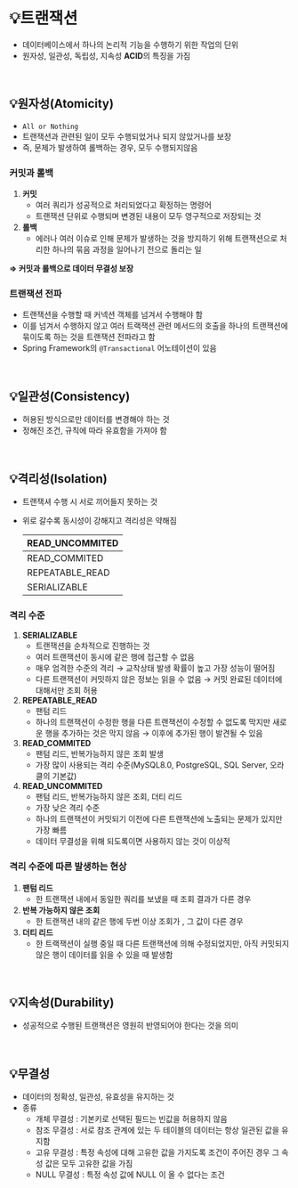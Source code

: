 # 💡트랜잭션

- 데이터베이스에서 하나의 논리적 기능을 수행하기 위한 작업의 단위
- 원자성, 일관성, 독립성, 지속성 **ACID**의 특징을 가짐

<br/>

## 💡원자성(Atomicity)

- `All or Nothing`
- 트랜잭션과 관련된 일이 모두 수행되었거나 되지 않았거나를 보장
- 즉, 문제가 발생하여 롤백하는 경우, 모두 수행되지않음

### 커밋과 롤백

1. **커밋**
    - 여러 쿼리가 성공적으로 처리되었다고 확정하는 명령어
    - 트랜잭션 단위로 수행되며 변경된 내용이 모두 영구적으로 저장되는 것
2. **롤백**
    - 에러나 여러 이슈로 인해 문제가 발생하는 것을 방지하기 위해 트랜잭션으로 처리한 하나의 묶음 과정을 일어나기 전으로 돌리는 일

**⇒ 커밋과 롤백으로 데이터 무결성 보장**

### 트랜잭션 전파

- 트랜잭션을 수행할 때 커넥션 객체를 넘겨서 수행해야 함
- 이를 넘겨서 수행하지 않고 여러 트랙잭션 관련 메서드의 호출을 하나의 트랜잭션에 묶이도록 하는 것을 트랜잭션 전파라고 함
- Spring Framework의 `@Transactional` 어노테이션이 있음

<br/>

## 💡일관성(Consistency)

- 허용된 방식으로만 데이터를 변경해야 하는 것
- 정해진 조건, 규칙에 따라 유효함을 가져야 함

<br/>

## 💡격리성(Isolation)

- 트랜잭셔 수행 시 서로 끼어들지 못하는 것
- 위로 갈수록 동시성이 강해지고 격리성은 약해짐
    
    
    | READ_UNCOMMITED |
    | --- |
    | READ_COMMITED |
    | REPEATABLE_READ |
    | SERIALIZABLE |

### 격리 수준

1.  **SERIALIZABLE**
    - 트랜잭션을 순차적으로 진행하는 것
    - 여러 트랜잭션이 동시에 같은 행에 접근할 수 없음
    - 매우 엄격한 수준의 격리 → 교착상태 발생 확률이 높고 가장 성능이 떨어짐
    - 다른 트랜잭션이 커밋하지 않은 정보는 읽을 수 없음 → 커밋 완료된 데이터에 대해서만 조회 허용
2. **REPEATABLE_READ**
    - 팬텀 리드
    - 하나의 트랜잭션이 수정한 행을 다른 트랜잭션이 수정할 수 없도록 막지만 새로운 행을 추가하는 것은 막지 않음 → 이후에 추가된 행이 발견될 수 있음
3. **READ_COMMITED**
    - 팬텀 리드, 반복가능하지 않은 조회 발생
    - 가장 많이 사용되는 격리 수준(MySQL8.0, PostgreSQL, SQL Server, 오라클의 기본값)
4. **READ_UNCOMMITED**
    - 팬텀 리드, 반복가능하지 않은 조회, 더티 리드
    - 가장 낮은 격리 수준
    - 하나의 트랜잭션이 커밋되기 이전에 다른 트랜잭션에 노출되는 문제가 있지만 가장 빠름
    - 데이터 무결성을 위해 되도록이면 사용하지 않는 것이 이상적

### 격리 수준에 따른 발생하는 현상

1.  **팬텀 리드**
    - 한 트랜잭션 내에서 동일한 쿼리를 보냈을 때 조회 결과가 다른 경우
2.  **반복 가능하지 않은 조회**
    - 한 트랜잭션 내의 같은 행에 두번 이상 조회가 , 그 값이 다른 경우
3.  **더티 리드**
    - 한 트랙잭션이 실행 중일 때 다른 트랜잭션에 의해 수정되었지만, 아직 커밋되지 않은 행이 데이터를 읽을 수 있을 때 발생함

<br/>

## 💡지속성(Durability)

- 성공적으로 수행된 트랜잭션은 영원히 반영되어야 한다는 것을 의미

<br/>

## 💡무결성

- 데이터의 정확성, 일관성, 유효성을 유지하는 것
- 종류
    - 개체 무결성 : 기본키로 선택된 필드는 빈값을 허용하지 않음
    - 참조 무결성 : 서로 참조 관계에 있는 두 테이블의 데이터는 항상 일관된 값을 유지함
    - 고유 무결성 : 특정 속성에 대해 고유한 값을 가지도록 조건이 주어진 경우 그 속성 값은 모두 고유한 값을 가짐
    - NULL 무결성 : 특정 속성 값에 NULL 이 올 수 없다는 조건